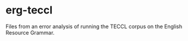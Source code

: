 # erg-teccl
Files from an error analysis of running the TECCL corpus on the English Resource Grammar.
